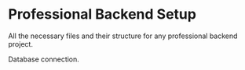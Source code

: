 # Professional Backend Setup

All the necessary files and their structure for any professional backend project.

Database connection.